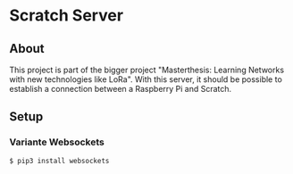 # Scratch Server

## About

This project is part of the bigger project "Masterthesis: Learning Networks with new technologies like LoRa".
With this server, it should be possible to establish a connection between a Raspberry Pi and Scratch.

## Setup

### Variante Websockets

```shell
$ pip3 install websockets
```
